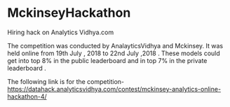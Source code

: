 # MckinseyHackathon
Hiring hack on Analytics Vidhya.com 

The competition was conducted by AnalayticsVidhya and Mckinsey.  It was held online from 19th July , 2018 to 22nd July ,2018 .
These models could get into top 8% in the public leaderboard and in top 7% in the private leaderboard .

The following link is for the competition-
https://datahack.analyticsvidhya.com/contest/mckinsey-analytics-online-hackathon-4/
